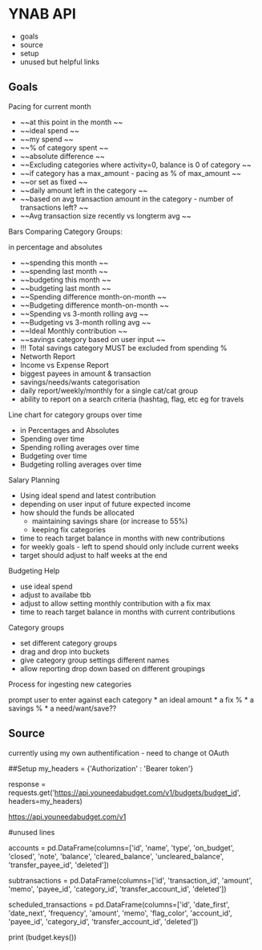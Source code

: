 # YNAB API 

* goals
* source
* setup
* unused but helpful links


## Goals
Pacing for current month

* ~~at this point in the month ~~
* ~~ideal spend ~~
* ~~my spend ~~
* ~~% of category spent ~~
* ~~absolute difference ~~
* ~~Excluding categories where activity=0, balance is 0 of category ~~
* ~~if category has a max_amount - pacing as % of max_amount ~~
*    ~~or set as fixed ~~
* ~~daily amount left in the category ~~
* ~~based on avg transaction amount in the category - number of transactions left? ~~
* ~~Avg transaction size recently vs longterm avg ~~

Bars Comparing Category Groups: 

in percentage and absolutes
* ~~spending this month ~~
* ~~spending last month ~~
* ~~budgeting this month ~~
* ~~budgeting last month ~~
* ~~Spending difference month-on-month ~~
* ~~Budgeting difference month-on-month ~~
* ~~Spending vs 3-month rolling avg ~~
* ~~Budgeting vs 3-month rolling avg ~~
* ~~Ideal Monthly contribution ~~
* ~~savings category based on user input ~~
* !!! Total savings category MUST be excluded from spending %
* Networth Report
* Income vs Expense Report 
* biggest payees in amount & transaction
* savings/needs/wants categorisation
* daily report/weekly/monthly for a single cat/cat group
* ability to report on a search criteria (hashtag, flag, etc eg for travels

Line chart for category groups over time

* in Percentages and Absolutes
* Spending over time
* Spending rolling averages over time
* Budgeting over time
* Budgeting rolling averages over time
    
Salary Planning

* Using ideal spend and latest contribution
* depending on user input of future expected income
* how should the funds be allocated
    * maintaining savings share (or increase to 55%)
    * keeping fix categories
* time to reach target balance in months with new contributions
* for weekly goals - left to spend should only include current weeks
* target should adjust to half weeks at the end
        
Budgeting Help

* use ideal spend
* adjust to availabe tbb
* adjust to allow setting monthly contribution with a fix max
* time to reach target balance in months with current contributions

Category groups

* set different category groups
* drag and drop into buckets
* give category group settings different names
* allow reporting drop down based on different groupings

Process for ingesting new categories

prompt user to enter against each category
    * an ideal amount
    * a fix %
    * a savings %
    * a need/want/save??
    

## Source
currently using my own authentification - need to change ot OAuth

##Setup
my_headers = {'Authorization' : 'Bearer token'}

response = requests.get('https://api.youneedabudget.com/v1/budgets/budget_id', headers=my_headers)

https://api.youneedabudget.com/v1

#unused lines

accounts = pd.DataFrame(columns=['id', 'name', 'type', 'on_budget', 'closed', 'note', 'balance', 'cleared_balance', 'uncleared_balance', 'transfer_payee_id', 'deleted'])

subtransactions = pd.DataFrame(columns=['id', 'transaction_id', 'amount', 'memo', 'payee_id', 'category_id', 'transfer_account_id', 'deleted'])

scheduled_transactions = pd.DataFrame(columns=['id', 'date_first', 'date_next', 'frequency', 'amount', 'memo', 'flag_color', 'account_id', 'payee_id', 'category_id', 'transfer_account_id', 'deleted'])

print (budget.keys())
